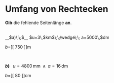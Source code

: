 <!--
version:  0.0.1

language: de


@style
input {
    text-align: center;
}

.flex-container {
    display: flex;
    flex-wrap: wrap;
    align-items: stretch;
    gap: 20px;
}

.flex-child {
    flex: 1;
    min-width: 350px;
    margin-right: 20px;
}

@media (max-width: 400px) {
    .flex-child {
        flex: 100%;
        margin-right: 0;
    }
}
@end

formula: \carry   \textcolor{red}{\scriptsize #1}
formula: \digit   \rlap{\carry{#1}}\phantom{#2}#2
formula: \permil  \text{‰}

import: https://raw.githubusercontent.com/LiaTemplates/Tikz-Jax/main/README.md

script: https://cdn.jsdelivr.net/gh/LiaTemplates/Tikz-Jax@main/dist/index.js


tags: Rechteck, Einheiten, Länge, Fläche, Umfang, leicht, niedrig, Angeben

comment: Der Umfang einer rechteckigen Fläche ist bekannt, doch eine Seitenlänge fehlt. Achte auf die Einheiten.

author: Martin Lommatzsch

-->




# Umfang von Rechtecken


**Gib** die fehlende Seitenlänge **an**.

<br>


<section class="flex-container">

<div class="flex-child">
__$a)\;\;$__ $u=3\,$km$\;\;\wedge\;\; a=5000\,$dm

$b=$[[  750  ]]m

<br>
</div>

<div class="flex-child">

__$b)\;\;$__ $u=4800\,$mm$\;\;\wedge\;\; a=16\,$dm

$b=$[[  80  ]]cm




</div>

</section>




<br>
<br>
<br>
<br>
<br>